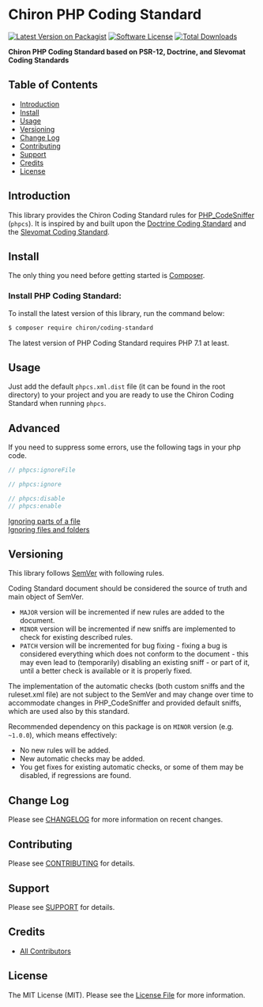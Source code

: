 # Chiron PHP Coding Standard

[![Latest Version on Packagist][ico-version]][link-packagist]
[![Software License][ico-license]](LICENSE.md)
[![Total Downloads][ico-downloads]][link-downloads]

**Chiron PHP Coding Standard based on PSR-12, Doctrine, and Slevomat Coding Standards**

## Table of Contents

* [Introduction](#introduction)
* [Install](#install)
* [Usage](#basic-usage)
* [Versioning](#versioning)
* [Change Log](#change-log)
* [Contributing](#contributing)
* [Support](#support)
* [Credits](#credits)
* [License](#license)

## Introduction

This library provides the Chiron Coding Standard rules for [PHP_CodeSniffer](https://github.com/squizlabs/PHP_CodeSniffer) (`phpcs`). It is inspired by and built upon
the [Doctrine Coding Standard](https://github.com/doctrine/coding-standard) and the [Slevomat Coding Standard](https://github.com/slevomat/coding-standard).

## Install

The only thing you need before getting started is [Composer](https://getcomposer.org).

### Install PHP Coding Standard:

To install the latest version of this library, run the command below:

```bash
$ composer require chiron/coding-standard
```

The latest version of PHP Coding Standard requires PHP 7.1 at least.

## Usage

Just add the default `phpcs.xml.dist` file (it can be found in the root directory) to your project and you are ready to use
the Chiron Coding Standard when running `phpcs`.

## Advanced

If you need to suppress some errors, use the following tags in your php code.

```php
// phpcs:ignoreFile

// phpcs:ignore

// phpcs:disable
// phpcs:enable
```

[Ignoring parts of a file](https://github.com/squizlabs/PHP_CodeSniffer/wiki/Advanced-Usage#ignoring-parts-of-a-file)  
[Ignoring files and folders](https://github.com/squizlabs/PHP_CodeSniffer/wiki/Advanced-Usage#ignoring-files-and-folders)

## Versioning

This library follows [SemVer](https://semver.org/) with following rules.

Coding Standard document should be considered the source of truth and main object of SemVer.
* `MAJOR` version will be incremented if new rules are added to the document.
* `MINOR` version will be incremented if new sniffs are implemented to check for existing described rules.
* `PATCH` version will be incremented for bug fixing - fixing a bug is considered everything which does not conform to the document - this may even lead to (temporarily) disabling an existing sniff - or part of it, until a better check is available or it is properly fixed.

The implementation of the automatic checks (both custom sniffs and the ruleset.xml file) are not subject to the SemVer and may change over time to accommodate changes in PHP_CodeSniffer and provided default sniffs, which are used also by this standard.

Recommended dependency on this package is on `MINOR` version (e.g. `~1.0.0`), which means effectively:
* No new rules will be added.
* New automatic checks may be added.
* You get fixes for existing automatic checks, or some of them may be disabled, if regressions are found.

## Change Log

Please see [CHANGELOG](CHANGELOG.md) for more information on recent changes.

## Contributing

Please see [CONTRIBUTING](CONTRIBUTING.md) for details.

## Support

Please see [SUPPORT](SUPPORT.md) for details.

## Credits

- [All Contributors][link-contributors]

## License

The MIT License (MIT). Please see the [License File](LICENSE.md) for more information.

[ico-version]: https://img.shields.io/packagist/v/chiron/coding-standard.svg
[ico-license]: https://img.shields.io/badge/license-MIT-brightgreen.svg
[ico-downloads]: https://img.shields.io/packagist/dt/chiron/coding-standard.svg

[link-packagist]: https://packagist.org/packages/chiron/coding-standard
[link-downloads]: https://packagist.org/packages/chiron/coding-standard
[link-contributors]: ../../contributors
